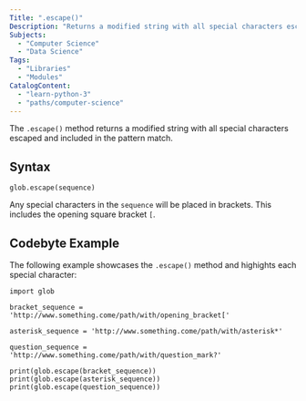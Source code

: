 ```yaml
---
Title: ".escape()"
Description: "Returns a modified string with all special characters escaped and included in the pattern match."
Subjects:
  - "Computer Science"
  - "Data Science"
Tags:
  - "Libraries"
  - "Modules"
CatalogContent:
  - "learn-python-3"
  - "paths/computer-science"
---
```


The `.escape()` method returns a modified string with all special characters escaped and included in the pattern match.

## Syntax

```pseudo
glob.escape(sequence)
```

Any special characters in the `sequence` will be placed in brackets. This includes the opening square bracket `[`.

## Codebyte Example

The following example showcases the `.escape()` method and highights each special character:

```codebyte/python
import glob

bracket_sequence = 'http://www.something.come/path/with/opening_bracket['

asterisk_sequence = 'http://www.something.come/path/with/asterisk*'

question_sequence = 'http://www.something.come/path/with/question_mark?'

print(glob.escape(bracket_sequence))
print(glob.escape(asterisk_sequence))
print(glob.escape(question_sequence))
```
